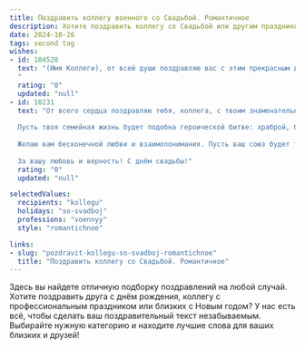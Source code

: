 ```yaml
---
title: Поздравить коллегу военного со Свадьбой. Романтичное
description: Хотите поздравить коллегу со Свадьбой или другим праздником? Наш ИИ создаст незабываемое поздравление, а вы обязательно выделитесь среди других.  
date: 2024-10-26
tags: second tag
wishes:
- id: 104528
  text: "(Имя Коллеги), от всей души поздравляю вас с этим прекрасным днем – днем вашей свадьбы! Пусть ваша жизнь вместе будет такой же яркой и непокоряемой, как и ваш боевой дух.  Желаю вам бесконечной любви, верности и взаимопонимания, чтобы ваш семейный очаг всегда горел теплом и уютом, а каждый день, проведенный рядом, был наполнен счастьем и нежностью.  Пусть ваша любовь станет вашей самой главной победой, а союз — нерушимой крепостью!  Горько!
  "
  rating: "0"
  updated: "null"
- id: 10231
  text: "От всего сердца поздравляю тебя, коллега, с твоим знаменательным событием — свадьбой!
  
  Пусть твоя семейная жизнь будет подобна героической битве: храброй, благородной и полной побед. Как истинный воин, ты всегда готов защищать свою семью от невзгод и несчастий. Пусть же твоя супруга станет твоей верной соратницей, разделяющей твои радости и не отступающей перед трудностями.
  
  Желаю вам бесконечной любви и взаимопонимания. Пусть ваш союз будет таким же крепким, как броня танка, и таким же трепетным, как крылья бабочки. Пусть счастье и гармония всегда сопровождают ваш путь рука об руку.
  
  За вашу любовь и верность! С днём свадьбы!"
  rating: "0"
  updated: "null"

selectedValues:
  recipients: "kollegu"
  holidays: "so-svadboj"
  professions: "voennyy"
  style: "romantichnoe"

links:
- slug: "pozdravit-kollegu-so-svadboj-romantichnoe"
  title: "Поздравить коллегу со Свадьбой. Романтичное"
---
```


Здесь вы найдете отличную подборку поздравлений на любой случай.
Хотите поздравить друга с днём рождения, коллегу с профессиональным праздником или близких с Новым годом? У нас есть всё, чтобы сделать ваш поздравительный текст незабываемым. Выбирайте нужную категорию и находите лучшие слова для ваших близких и друзей!
